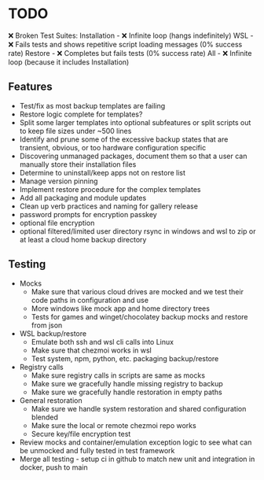 # TODO

❌ Broken Test Suites:
Installation - ❌ Infinite loop (hangs indefinitely)
WSL - ❌ Fails tests and shows repetitive script loading messages (0% success rate)
Restore - ❌ Completes but fails tests (0% success rate)
All - ❌ Infinite loop (because it includes Installation)

## Features

- Test/fix as most backup templates are failing
- Restore logic complete for templates?
- Split some larger templates into optional subfeatures or split scripts out to keep file sizes under ~500 lines
- Identify and prune some of the excessive backup states that are transient, obvious, or too hardware configuration specific
- Discovering unmanaged packages, document them so that a user can manually store their installation files
- Determine to uninstall/keep apps not on restore list
- Manage version pinning
- Implement restore procedure for the complex templates
- Add all packaging and module updates
- Clean up verb practices and naming for gallery release
- password prompts for encryption passkey
- optional file encryption
- optional filtered/limited user directory rsync in windows and wsl to zip or at least a cloud home backup directory

## Testing

- Mocks
  - Make sure that various cloud drives are mocked and we test their code paths in configuration and use
  - More windows like mock app and home directory trees
  - Tests for games and winget/chocolatey backup mocks and restore from json
- WSL backup/restore
  - Emulate both ssh and wsl cli calls into Linux
  - Make sure that chezmoi works in wsl
  - Test system, npm, python, etc. packaging backup/restore
- Registry calls
  - Make sure registry calls in scripts are same as mocks
  - Make sure we gracefully handle missing registry to backup
  - Make sure we gracefully handle restoration in empty paths
- General restoration
  - Make sure we handle system restoration and shared configuration blended
  - Make sure the local or remote chezmoi repo works
  - Secure key/file encryption test
- Review mocks and container/emulation exception logic to see what can be unmocked and fully tested in test framework
- Merge all testing - setup ci in github to match new unit and integration in docker, push to main
